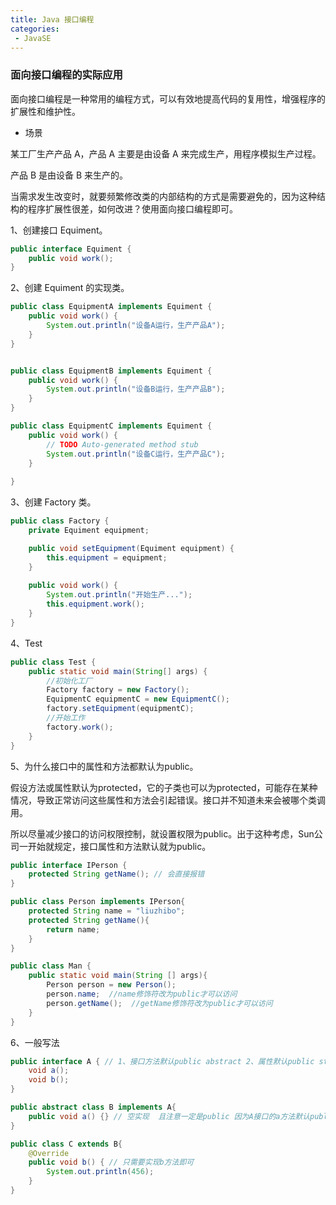 ```yaml
---
title: Java 接口编程
categories:
 - JavaSE
---
```


### 面向接口编程的实际应用

面向接口编程是一种常用的编程方式，可以有效地提高代码的复用性，增强程序的扩展性和维护性。

- 场景

某工厂生产产品 A，产品 A 主要是由设备 A 来完成生产，用程序模拟生产过程。

产品 B 是由设备 B 来生产的。

当需求发生改变时，就要频繁修改类的内部结构的方式是需要避免的，因为这种结构的程序扩展性很差，如何改进？使用面向接口编程即可。

1、创建接口 Equiment。

```java
public interface Equiment {
	public void work();
}
```

2、创建 Equiment 的实现类。

```java
public class EquipmentA implements Equiment {
	public void work() {
		System.out.println("设备A运行，生产产品A");
	}
}


public class EquipmentB implements Equiment {
	public void work() {
		System.out.println("设备B运行，生产产品B");
	}
}

public class EquipmentC implements Equiment {
	public void work() {
		// TODO Auto-generated method stub
		System.out.println("设备C运行，生产产品C");
	}
	
}
```

3、创建 Factory 类。

```java
public class Factory {
	private Equiment equipment;

	public void setEquipment(Equiment equipment) {
		this.equipment = equipment;
	}
	
	public void work() {
		System.out.println("开始生产...");
		this.equipment.work();
	}
}
```

4、Test

```java
public class Test {
	public static void main(String[] args) {
		//初始化工厂
		Factory factory = new Factory();
		EquipmentC equipmentC = new EquipmentC();
		factory.setEquipment(equipmentC);
		//开始工作
		factory.work();
	}
}
```

5、为什么接口中的属性和方法都默认为public。

假设方法或属性默认为protected，它的子类也可以为protected，可能存在某种情况，导致正常访问这些属性和方法会引起错误。接口并不知道未来会被哪个类调用。

所以尽量减少接口的访问权限控制，就设置权限为public。出于这种考虑，Sun公司一开始就规定，接口属性和方法默认就为public。


```java
public interface IPerson {
    protected String getName(); // 会直接报错
}

public class Person implements IPerson{
    protected String name = "liuzhibo";
    protected String getName(){
        return name;
    }
}

public class Man {
    public static void main(String [] args){
        Person person = new Person();
        person.name;  //name修饰符改为public才可以访问
        person.getName();  //getName修饰符改为public才可以访问
    }
}
```

6、一般写法

```java
public interface A { // 1、接口方法默认public abstract 2、属性默认public static final  3、没有构造方法
    void a();
    void b();
}

public abstract class B implements A{
    public void a() {} // 空实现  且注意一定是public 因为A接口的a方法默认public(子类权限大于等于父类)
}

public class C extends B{
    @Override
    public void b() { // 只需要实现b方法即可
        System.out.println(456);
    }
}


```
